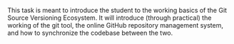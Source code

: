 This task is meant to introduce the student to the working basics of the Git Source Versioning Ecosystem. 
It will introduce (through practical) the working of the git tool, the online GitHub repository management system,
and how to synchronize the codebase between the two.
